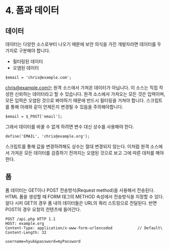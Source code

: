 # 4. 폼과 데이터

## 데이터
데이터는 다양한 소스로부터 나오기 때문에 보안 의식을 가진 개발자라면 데이터를 두 가지로 구분해야 합니다.
 - 필터링된 데이터
 - 오염된 데이터
 ```
 $email = 'chris@example.com';
 ```

chris@example.com는 원격 소스에서 가져온 데이터가 아닙니다. 이 소스는 직접 작성한 신뢰하는 데이터라고 할 수 있습니다. 원격 소스에서 가져오는 모든 것은 입력이며, 모든 입력은 오염된 것으로 봐야하기 때문에 반드시 필터링을 거쳐야 합니다. 스크립트를 통해 아래와 같이 언제든지 변경될 수 있음을 주의해야합니다.
```
$email = $_POST['email'];
```

그래서 데이터를 바꿀 수 없게 하려면 변수 대신 상수를 사용해야 한다.
```
define('EMAIL', 'chris@example.org');
```
스크립트를 통해 값을 변경하려해도 상수는 절대 변경되지 않는다. 이처럼 원격 소스에서 가져온 모든 데이터를 검증하기 전까지는 오염된 것으로 보고 그에 따른 대처를 해야한다.

## 폼
폼 데이터는 GET이나 POST 전송방식(Request method)을 사용해서 전송된다. HTML 폼을 생성할 때 FORM 태그의 METHOD 속성에서 전송방식을 지정할 수 있다.
알다 시피 GET의 경우 폼 내의 데이터들은 URL의 쿼리 스트링으로 전달된다. 반면 POST의 경우 요청의 컨텐츠에 들어간다.
```
POST /api.php HTTP 1.1
HOST: example.org
Content-Type: application/x-www-form-urlencoded           // Default\
Content-Length: 32

username=hyuk&password=myPassword
```